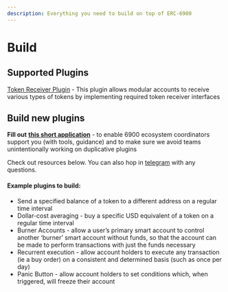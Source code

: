 ```yaml
---
description: Everything you need to build on top of ERC-6900
---
```


# Build

## Supported Plugins

[Token Receiver Plugin](https://github.com/erc6900/reference-implementation/blob/a641a767edae50094a7f9381ef0e58ac1b5119b3/src/plugins/TokenReceiverPlugin.sol) - This plugin allows modular accounts to receive various types of tokens by implementing required token receiver interfaces&#x20;



## Build new plugins

**Fill out** [**this short application**](https://alchemyu.typeform.com/to/Sh3Errb3) - to enable 6900 ecosystem coordinators support you (with tools, guidance) and to make sure we avoid teams unintentionally working on duplicative plugins

Check out resources below. You can also hop in [telegram](https://t.me/modular\_account\_standards) with any questions.



#### Example plugins to build:

* Send a specified balance of a token to a different address on a regular time interval
* Dollar-cost averaging - buy a specific USD equivalent of a token on a regular time interval
* Burner Accounts - allow a user’s primary smart account to control another ‘burner’ smart account without funds, so that the account can be made to perform transactions with just the funds necessary
* Recurrent execution - allow account holders to execute any transaction (ie a buy order) on a consistent and determined basis (such as once per day)
* Panic Button - allow account holders to set conditions which, when triggered, will freeze their account

